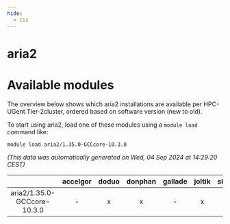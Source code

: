 ```yaml
---
hide:
  - toc
---
```


aria2
=====

# Available modules


The overview below shows which aria2 installations are available per HPC-UGent Tier-2cluster, ordered based on software version (new to old).

To start using aria2, load one of these modules using a `module load` command like:

```shell
module load aria2/1.35.0-GCCcore-10.3.0
```

*(This data was automatically generated on Wed, 04 Sep 2024 at 14:29:20 CEST)*  

| |accelgor|doduo|donphan|gallade|joltik|shinx|skitty|
| :---: | :---: | :---: | :---: | :---: | :---: | :---: | :---: |
|aria2/1.35.0-GCCcore-10.3.0|-|x|x|-|x|-|x|
